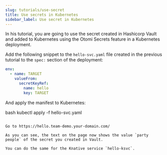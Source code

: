 ```yaml
---
slug: tutorials/use-secret
title: Use secrets in Kubernetes
sidebar_label: Use secret in Kubernetes
---
```


In his tutorial, you are going to use the secret created in Hashicorp Vault and added to Kubernetes using the Otomi Secrets feature in a Kubernetes deployment.

Add the following snippet to the `hello-svc.yaml` file created in the previous tutorial to the `spec:` section of the deployment:

```yaml
env:
  - name: TARGET
    valueFrom:
      secretKeyRef:
        name: hello
        key: TARGET
```

And apply the manifest to Kubernetes:

bash kubectl apply -f hello-svc.yaml

```

Go to https://hello.team-demo.your-domain.com/

As you can see, the text on the page now shows the value `party people` of the secret you created in Vault.

You can do the same for the Knative service `hello-ksvc`.
```

